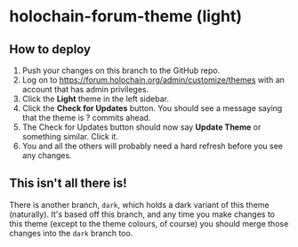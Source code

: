 # holochain-forum-theme (light)

## How to deploy

1. Push your changes on this branch to the GitHub repo.
2. Log on to https://forum.holochain.org/admin/customize/themes with an account that has admin privileges.
3. Click the **Light** theme in the left sidebar.
4. Click the **Check for Updates** button. You should see a message saying that the theme is ? commits ahead.
5. The Check for Updates button should now say **Update Theme** or something similar. Click it.
6. You and all the others will probably need a hard refresh before you see any changes.

## This isn't all there is!

There is another branch, `dark`, which holds a dark variant of this theme (naturally). It's based off this branch, and any time you make changes to this theme (except to the theme colours, of course) you should merge those changes into the `dark` branch too.